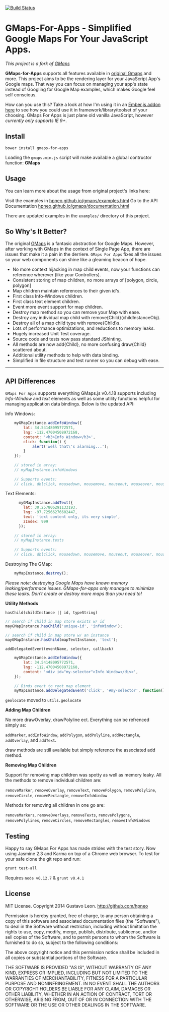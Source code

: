 [![Build Status](https://travis-ci.org/Matt-Jensen/gmaps-for-apps.svg?branch=master)](https://travis-ci.org/Matt-Jensen/gmaps-for-apps)

GMaps-For-Apps - Simplified Google Maps For Your JavaScript Apps.
==================================================================
*This project is a fork of [GMaps](https://github.com/hpneo/gmaps)*

**GMaps-for-Apps** supports all features available in [original Gmaps](http://hpneo.github.com/gmaps/) and more.  This project aims to be the rendering layer for your JavaScript App's Google maps.  That way you can focus on managing your app's state instead of Googling for Google Map examples, which makes Google feel self conscious.

How can you use this?  Take a look at how I'm using it in an [Ember.js addon here](https://github.com/Matt-Jensen/ember-cli-g-maps) to see how you could use it in framework/library/toolset of your choosing. GMaps For Apps is just plane old vanilla JavaScript, however _currently only supports IE 9+_.

Install
--------------------
`bower install gmaps-for-apps`

Loading the `gmaps.min.js` script will make available a global contructor function: **GMaps** 

Usage
-------
You can learn more about the usage from original project's links here:

Visit the examples in [hpneo.github.io/gmaps/examples.html](http://hpneo.github.io/gmaps/examples.html)
Go to the API Documentation [hpneo.github.io/gmaps/documentation.html](http://hpneo.github.io/gmaps/documentation.html)

There are updated examples in the `examples/` directory of this project.

So Why's It Better?
---------------------

The original [GMaps](https://github.com/hpneo/gmaps) is a fantasic abstraction for Google Maps. However, after working with GMaps in the context of Single Page App, there are issues that make it a pain in the derriere.  `GMaps For Apps` fixes all the issues so your web components can shine like a gleaming beacon of hope.

- No more context hijacking in map child events, now your functions can reference wherever (like your Controllers).
- Consistent storing of map children, no more arrays of [polygon, circle, polygon]
- Map children maintain references to their given id's.
- First class Info-Windows children.
- First class text element children.
- Event more event support for map children.
- Destroy map method so you can remove your Map with ease.
- Destroy any individual map child with remove{Child}(childInstanceObj).
- Destroy all of a map child type with remove{Child}s.
- Lots of performance optimizations, and reductions to memory leaks.
- Hugely increased Unit Test coverage.
- Source code and tests now pass standard JShinting.
- All methods are now add{Child}, no more confusing draw{Child} scattered about.
- Additional utility methods to help with data binding.
- Simplified in file structure and test runner so you can debug with ease.
---

API Differences
-----------------

`GMaps For Apps` supports everything GMaps.js v0.4.18 supports including *Info-Window* and *text* elements as well as some utility functions helpful for managing application data bindings.  Below is the updated API:

Info Windows:
```js
    myGMapInstance.addInfoWindow({
        lat: 34.54148095772571,
        lng: -112.47004508972168,
        content: '<h3>Info Window</h3>',
        click: function() {
            alert('well that\'s alarming...');
        }
    });
    
    // stored in array:
    // myMapInstance.infoWindows
    
    // Supports events:
    // click, dblclick, mousedown, mousemove, mouseout, mouseover, mouseup, rightclick
```

Text Elements:
```js
      myGMapInstance.addText({
        lat: 30.257806291133193,
        lng: -97.72566276602447,
        text: 'text content only, its very simple',
        zIndex: 999
      });
      
    // stored in array:
    // myMapInstance.texts
    
    // Supports events:
    // click, dblclick, mousedown, mousemove, mouseout, mouseover, mouseup, rightclick
```

Destroying The GMap:
```js
    myMapInstance.destroy();
```
*Please note: destroying Google Maps have known memory leaking/performace issues.  GMaps-for-apps only manages to minimize these leaks.  Don't create or destroy more maps than you need to!*

**Utility Methods**

`hasChild(childInstance || id, typeString)`
```js
// search if child in map store exists w/ id
mayGMapInstance.hasChild('unique-id', 'infoWindow');

// search if child in map store w/ an instance
mayGMapInstance.hasChild(mapTextInstance, 'text');
```

`addDelegatedEvent(eventName, selector, callback)`
```js
    myGMapInstance.addInfoWindow({
        lat: 34.54148095772571,
        lng: -112.47004508972168,
        content: '<div id="my-selector">Info Window</div>',
    });
    
    // Binds event to root map element
    myMapInstance.addDelegatedEvent('click', '#my-selector', function() { console.log('delegate'); });
```

`geolocate` moved to `utils.geolocate`

**Adding Map Children**

No more drawOverlay, drawPolyline ect.  Everything can be refrenced simply as:

`addMarker`, `addInfoWindow`, `addPolygon`, `addPolyline`, `addRectangle`, `addOverlay`, and `addText`.

draw methods are still available but simply reference the associated add method.

**Removing Map Children**

Support for removing map children was spotty as well as memory leaky. All the methods to remove individual children are:

`removeMarker`, `removeOverlay`, `removeText`, `removePolygon`, `removePolyline`, `removeCircle`, `removeRectangle`, `removeInfoWindow`
    
Methods for removing all children in one go are:

`removeMarkers`, `removeOverlays`, `removeTexts`, `removePolygons`, `removePolylines`, `removeCircles`, `removeRectangles`, `removeInfoWindows`

Testing
---------
Happy to say GMaps For Apps has made strides with the test story.  Now using Jasmine 2.3 and Karma on top of a Chrome web browser. To test for your safe clone the git repo and run:

```js
grunt test-all
```
Requires `node v0.12.7` & `grunt v0.4.1`


License
---------
MIT License. Copyright 2014 Gustavo Leon. http://github.com/hpneo

Permission is hereby granted, free of charge, to any
person obtaining a copy of this software and associated
documentation files (the "Software"), to deal in the
Software without restriction, including without limitation
the rights to use, copy, modify, merge, publish,
distribute, sublicense, and/or sell copies of the
Software, and to permit persons to whom the Software is
furnished to do so, subject to the following conditions:

The above copyright notice and this permission notice
shall be included in all copies or substantial portions of
the Software.

THE SOFTWARE IS PROVIDED "AS IS", WITHOUT WARRANTY OF ANY
KIND, EXPRESS OR IMPLIED, INCLUDING BUT NOT LIMITED TO THE
WARRANTIES OF MERCHANTABILITY, FITNESS FOR A PARTICULAR
PURPOSE AND NONINFRINGEMENT. IN NO EVENT SHALL THE AUTHORS
OR COPYRIGHT HOLDERS BE LIABLE FOR ANY CLAIM, DAMAGES OR
OTHER LIABILITY, WHETHER IN AN ACTION OF CONTRACT, TORT OR
OTHERWISE, ARISING FROM, OUT OF OR IN CONNECTION WITH THE
SOFTWARE OR THE USE OR OTHER DEALINGS IN THE SOFTWARE.
